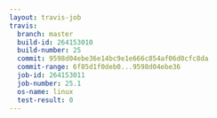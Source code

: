 ```yaml
---
layout: travis-job
travis:
  branch: master
  build-id: 264153010
  build-number: 25
  commit: 9598d04ebe36e14bc9e1e666c854af06d0cfc8da
  commit-range: 6f85d1f0deb0...9598d04ebe36
  job-id: 264153011
  job-number: 25.1
  os-name: linux
  test-result: 0
---
```

